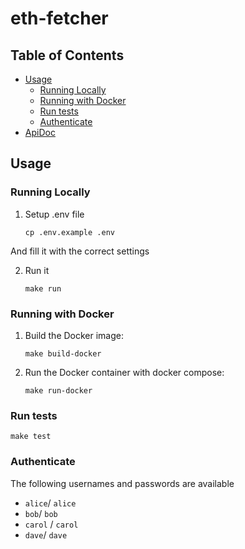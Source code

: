 # eth-fetcher


## Table of Contents

- [Usage](#usage)
  - [Running Locally](#running-locally)
  - [Running with Docker](#running-with-docker)
  - [Run tests](#run-tests)
  - [Authenticate](#authenticate)
- [ApiDoc](openapi.yaml)
## Usage

### Running Locally
1. Setup .env file

   ```shell
   cp .env.example .env
   ```
And fill it with the correct settings

2. Run it

   ```shell
   make run
   ```

### Running with Docker

1. Build the Docker image:

   ```shell
   make build-docker
   ```

2. Run the Docker container with docker compose:

   ```shell
   make run-docker
   ```

### Run tests

   ```shell
   make test
   ```

### Authenticate
The following usernames and passwords are available
- `alice`/ `alice`
- `bob`/ `bob`
- `carol` / `carol`
- `dave`/ `dave`